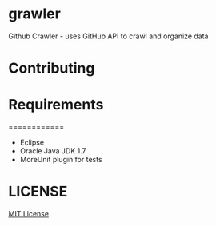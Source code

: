 grawler
=======

Github Crawler - uses GitHub API to crawl and organize data

Contributing
============

Requirements
============
============
* Eclipse
* Oracle Java JDK 1.7
* MoreUnit plugin for tests

LICENSE
======

[MIT License](http://en.wikipedia.org/wiki/MIT_License)
